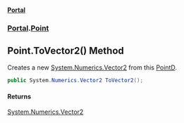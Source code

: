 #### [Portal](index.md 'index')
### [Portal](Portal.md 'Portal').[Point](Point.md 'Portal.Point')

## Point.ToVector2() Method

Creates a new [System.Numerics.Vector2](https://docs.microsoft.com/en-us/dotnet/api/System.Numerics.Vector2 'System.Numerics.Vector2') from this [PointD](PointD.md 'Portal.PointD').

```csharp
public System.Numerics.Vector2 ToVector2();
```

#### Returns
[System.Numerics.Vector2](https://docs.microsoft.com/en-us/dotnet/api/System.Numerics.Vector2 'System.Numerics.Vector2')